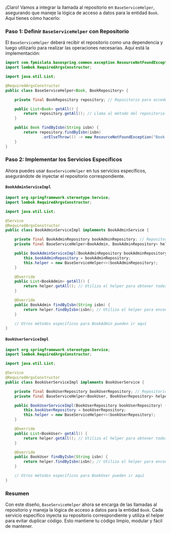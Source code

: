 ¡Claro! Vamos a integrar la llamada al repositorio en `BaseServiceHelper`, asegurando que maneje la lógica de acceso a datos para la entidad `Book`. Aquí tienes cómo hacerlo:

### Paso 1: Definir `BaseServiceHelper` con Repositorio

El `BaseServiceHelper` deberá recibir el repositorio como una dependencia y luego utilizarlo para realizar las operaciones necesarias. Aquí está la implementación:

```java
import com.fpmislata.basespring.common.exception.ResourceNotFoundException;
import lombok.RequiredArgsConstructor;

import java.util.List;

@RequiredArgsConstructor
public class BaseServiceHelper<Book, BookRepository> {

    private final BookRepository repository; // Repositorio para acceder a los datos

    public List<Book> getAll() {
        return repository.getAll(); // Llama al método del repositorio para obtener todos los libros
    }

    public Book findByIsbn(String isbn) {
        return repository.findByIsbn(isbn)
                .orElseThrow(() -> new ResourceNotFoundException("Book with ISBN " + isbn + " not found"));
    }
}
```

### Paso 2: Implementar los Servicios Específicos

Ahora puedes usar `BaseServiceHelper` en tus servicios específicos, asegurándote de inyectar el repositorio correspondiente.

#### `BookAdminServiceImpl`

```java
import org.springframework.stereotype.Service;
import lombok.RequiredArgsConstructor;

import java.util.List;

@Service
@RequiredArgsConstructor
public class BookAdminServiceImpl implements BookAdminService {

    private final BookAdminRepository bookAdminRepository; // Repositorio específico
    private final BaseServiceHelper<BookAdmin, BookAdminRepository> helper;

    public BookAdminServiceImpl(BookAdminRepository bookAdminRepository) {
        this.bookAdminRepository = bookAdminRepository;
        this.helper = new BaseServiceHelper<>(bookAdminRepository);
    }

    @Override
    public List<BookAdmin> getAll() {
        return helper.getAll(); // Utiliza el helper para obtener todos los libros
    }

    @Override
    public BookAdmin findByIsbn(String isbn) {
        return helper.findByIsbn(isbn); // Utiliza el helper para encontrar por ISBN
    }

    // Otros métodos específicos para BookAdmin pueden ir aquí
}
```

#### `BookUserServiceImpl`

```java
import org.springframework.stereotype.Service;
import lombok.RequiredArgsConstructor;

import java.util.List;

@Service
@RequiredArgsConstructor
public class BookUserServiceImpl implements BookUserService {

    private final BookUserRepository bookUserRepository; // Repositorio específico
    private final BaseServiceHelper<BookUser, BookUserRepository> helper;

    public BookUserServiceImpl(BookUserRepository bookUserRepository) {
        this.bookUserRepository = bookUserRepository;
        this.helper = new BaseServiceHelper<>(bookUserRepository);
    }

    @Override
    public List<BookUser> getAll() {
        return helper.getAll(); // Utiliza el helper para obtener todos los libros
    }

    @Override
    public BookUser findByIsbn(String isbn) {
        return helper.findByIsbn(isbn); // Utiliza el helper para encontrar por ISBN
    }

    // Otros métodos específicos para BookUser pueden ir aquí
}
```

### Resumen

Con este diseño, `BaseServiceHelper` ahora se encarga de las llamadas al repositorio y maneja la lógica de acceso a datos para la entidad `Book`. Cada servicio específico inyecta su repositorio correspondiente y utiliza el helper para evitar duplicar código. Esto mantiene tu código limpio, modular y fácil de mantener.